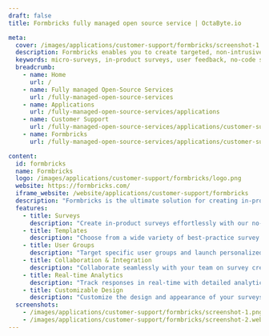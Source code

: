 ```yaml
---
draft: false
title: Formbricks fully managed open source service | OctaByte.io

meta:
  cover: /images/applications/customer-support/formbricks/screenshot-1.jpg
  description: Formbricks enables you to create targeted, non-intrusive in-product surveys to collect valuable user feedback and improve your product experience.
  keywords: micro-surveys, in-product surveys, user feedback, no-code surveys, survey templates, user engagement, product experience, feedback collection, survey integration, product insights, user targeting, Formbricks
  breadcrumb:
    - name: Home
      url: /
    - name: Fully managed Open-Source Services
      url: /fully-managed-open-source-services
    - name: Applications
      url: /fully-managed-open-source-services/applications
    - name: Customer Support
      url: /fully-managed-open-source-services/applications/customer-support
    - name: Formbricks
      url: /fully-managed-open-source-services/applications/customer-support/formbricks

content:
  id: formbricks
  name: Formbricks
  logo: /images/applications/customer-support/formbricks/logo.png
  website: https://formbricks.com/
  iframe_website: /website/applications/customer-support/formbricks
  description: "Formbricks is the ultimate solution for creating in-product micro-surveys that enhance your product experience. With its easy-to-use, no-code editor, Formbricks allows you to build highly targeted surveys to gather valuable feedback from the right users at the right time—without annoying them. Whether you want to improve user experience, collect insights, or make data-driven decisions, Formbricks makes it simple and effective. Take advantage of customizable templates, flexible user targeting, and seamless integrations to optimize your product's user engagement."
  features:
    - title: Surveys
      description: "Create in-product surveys effortlessly with our no-code editor, offering multiple question types to gather valuable user insights."
    - title: Templates
      description: "Choose from a wide variety of best-practice survey templates, designed to help you collect feedback efficiently and effectively."
    - title: User Groups
      description: "Target specific user groups and launch personalized surveys, all without the need to change your application code."
    - title: Collaboration & Integration
      description: "Collaborate seamlessly with your team on survey creation and integrate Formbricks with popular tools like Slack, Posthog, Zapier, and more."
    - title: Real-time Analytics
      description: "Track responses in real-time with detailed analytics to gain actionable insights and make data-driven decisions quickly."
    - title: Customizable Design
      description: "Customize the design and appearance of your surveys to align with your brand and enhance the user experience."
  screenshots:
    - /images/applications/customer-support/formbricks/screenshot-1.png
    - /images/applications/customer-support/formbricks/screenshot-2.webp
---
```

